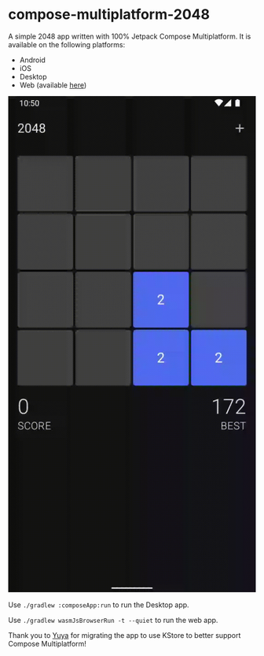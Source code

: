 # compose-multiplatform-2048

A simple 2048 app written with 100% Jetpack Compose Multiplatform. It is available on the following platforms:

- Android
- iOS
- Desktop
- Web (available [here](https://alexjlockwood.github.io/compose-multiplatform-2048/))

![Screen capture of app](art/twenty-forty-eight.gif)

Use `./gradlew :composeApp:run` to run the Desktop app.

Use `./gradlew wasmJsBrowserRun -t --quiet` to run the web app.

Thank you to [Yuya](https://github.com/oikvpqya) for migrating the app to use KStore to better support Compose Multiplatform!
